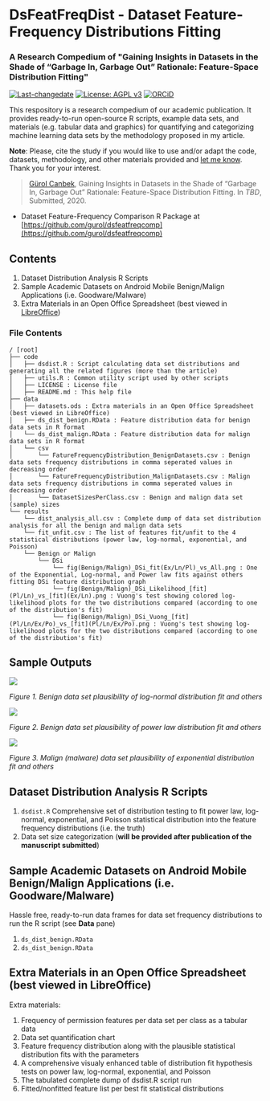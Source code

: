# DsFeatFreqDist - Dataset Feature-Frequency Distributions Fitting
### A Research Compedium of "Gaining Insights in Datasets in the Shade of “Garbage In, Garbage Out” Rationale: Feature-Space Distribution Fitting"

[![Last-changedate](https://img.shields.io/badge/last%20change-2020--09--25-brightgreen.svg)](https://github.com/gurol/dsfeatfreqcomp) [![License: AGPL v3](https://img.shields.io/badge/License-AGPL%20v3-blue.svg)](https://www.gnu.org/licenses/agpl-3.0)  [![ORCiD](https://img.shields.io/badge/ORCiD-0000--0002--9337--097X-green.svg)](https://orcid.org/0000-0002-9337-097X)

This respository is a research compedium of our academic publication. It provides ready-to-run open-source R scripts, example data sets, and materials (e.g. tabular data and graphics) for quantifying and categorizing machine learning data sets by the methodology proposed in my article.

**Note**: Please, cite the study if you would like to use and/or adapt the code, datasets, methodology, and other materials provided and [let me know](mailto:gurol@canbek.com). Thank you for your interest.

> [Gürol Canbek](http://gurol.canbek.com), Gaining Insights in Datasets in the Shade of “Garbage In, Garbage Out” Rationale: Feature-Space Distribution Fitting. In *TBD*, Submitted, 2020.

- Dataset Feature-Frequency Comparison R Package at [https://github.com/gurol/dsfeatfreqcomp](https://github.com/gurol/dsfeatfreqcomp)

## Contents
1. Dataset Distribution Analysis R Scripts
2. Sample Academic Datasets on Android Mobile Benign/Malign Applications (i.e. Goodware/Malware)
3. Extra Materials in an Open Office Spreadsheet (best viewed in [LibreOffice](https://www.libreoffice.org/download/download/))

### File Contents

```
/ [root]
├── code
│   ├── dsdist.R : Script calculating data set distributions and generating all the related figures (more than the article)
│   ├── utils.R : Common utility script used by other scripts
│   ├── LICENSE : License file
│   ├── README.md : This help file
├── data
│   ├── datasets.ods : Extra materials in an Open Office Spreadsheet (best viewed in LibreOffice)
│   ├── ds_dist_benign.RData : Feature distribution data for benign data sets in R format
│   └── ds_dist_malign.RData : Feature distribution data for malign data sets in R format
│   └── csv
│       └── FatureFrequencyDistribution_BenignDatasets.csv : Benign data sets frequency distributions in comma seperated values in decreasing order
│       └── FatureFrequencyDistribution_MalignDatasets.csv : Malign data sets frequency distributions in comma seperated values in decreasing order
│       └── DatasetSizesPerClass.csv : Benign and malign data set (sample) sizes
└── results
    └── dist_analysis_all.csv : Complete dump of data set distribution analysis for all the benign and malign data sets
    └── fit_unfit.csv : The list of features fit/unfit to the 4 statistical distributions (power law, log-normal, exponential, and Poisson)
    └── Benign or Malign
        └── DSi
            └── fig(Benign/Malign)_DSi_fit(Ex/Ln/Pl)_vs_All.png : One of the Exponential, Log-normal, and Power law fits against others fitting DSi feature distribution graph
            └── fig(Benign/Malign)_DSi_Likelihood_[fit](Pl/Ln)_vs_[fit](Ex/Ln).png : Vuong's test showing colored log-likelihood plots for the two distributions compared (according to one of the distribution's fit)
            └── fig(Benign/Malign)_DSi_Vuong_[fit](Pl/Ln/Ex/Po)_vs_[fit](Pl/Ln/Ex/Po).png : Vuong's test showing log-likelihood plots for the two distributions compared (according to one of the distribution's fit)
```
## Sample Outputs
![](https://raw.githubusercontent.com/gurol/dsanalysis/master/temp/figBenign_DS0_fitLn_vs_All.png)

*Figure 1. Benign data set plausibility of log-normal distribution fit and others*

![](https://raw.githubusercontent.com/gurol/dsanalysis/master/temp/figBenign_DS0_fitPl_vs_All.png)

*Figure 2. Benign data set plausibility of power law distribution fit and others*

![](https://raw.githubusercontent.com/gurol/dsanalysis/master/temp/figMalign_DS3_fitEx_vs_All.png)

*Figure 3. Malign (malware) data set plausibility of exponential distribution fit and others*

## Dataset Distribution Analysis R Scripts
1. `dsdist.R` Comprehensive set of distribution testing to fit power law, log-normal, exponential, and Poisson statistical distribution into the feature frequency distributions (i.e. the truth)
2. Data set size categorization (**will be provided after publication of the manuscript submitted**)

## Sample Academic Datasets on Android Mobile Benign/Malign Applications (i.e. Goodware/Malware)
Hassle free, ready-to-run data frames for data set frequency distributions to run the R script (see **Data** pane)
1. `ds_dist_benign.RData`
2. `ds_dist_benign.RData`

## Extra Materials in an Open Office Spreadsheet (best viewed in LibreOffice)
Extra materials:
1. Frequency of permission features per data set per class as a tabular data
2. Data set quantification chart
3. Feature frequency distribution along with the plausible statistical distribution fits with the parameters
4. A comprehensive visualy enhanced table of distribution fit hypothesis tests on power law, log-normal, exponential, and Poisson
5. The tabulated complete dump of dsdist.R script run
6. Fitted/nonfitted feature list per best fit statistical distributions


